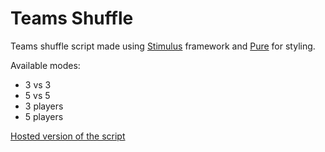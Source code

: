 # Teams Shuffle

Teams shuffle script made using [Stimulus](https://stimulusjs.org/) framework and [Pure](https://purecss.io/) for styling.

Available modes:
- 3 vs 3
- 5 vs 5
- 3 players
- 5 players

[Hosted version of the script](https://ruslanaletdinov.github.io/teams-shuffle/)
